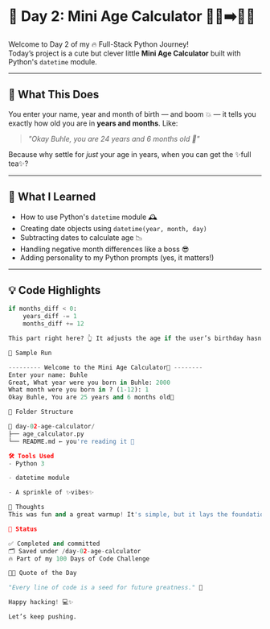 # 📆 Day 2: Mini Age Calculator 👶🏾➡️🧓🏾

Welcome to Day 2 of my 🔥 Full-Stack Python Journey!  
Today’s project is a cute but clever little **Mini Age Calculator** built with Python's `datetime` module.

---

## 🚀 What This Does

You enter your name, year and month of birth — and boom 💥 — it tells you exactly how old you are in **years and months**. Like:

> _"Okay Buhle, you are 24 years and 6 months old 🎁"_

Because why settle for *just* your age in years, when you can get the ✨full tea✨?

---

## 🧠 What I Learned

- How to use Python's `datetime` module 🕰️  
- Creating date objects using `datetime(year, month, day)`  
- Subtracting dates to calculate age 📉  
- Handling negative month differences like a boss 😎  
- Adding personality to my Python prompts (yes, it matters!)

---

## 💡 Code Highlights

```python
if months_diff < 0:
    years_diff -= 1
    months_diff += 12

This part right here? 👆 It adjusts the age if the user’s birthday hasn’t happened yet this year. Without it, your calculator would be out here LYING. 💅

🧪 Sample Run

--------- Welcome to the Mini Age Calculator🍄 --------
Enter your name: Buhle
Great, What year were you born in Buhle: 2000
What month were you born in ? (1-12): 1
Okay Buhle, You are 25 years and 6 months old🎁

📂 Folder Structure

📁 day-02-age-calculator/
├── age_calculator.py
└── README.md ← you're reading it 👀

🛠️ Tools Used
- Python 3

- datetime module

- A sprinkle of ✨vibes✨

💬 Thoughts
This was fun and a great warmup! It's simple, but it lays the foundation for date manipulation in real-world apps — from calendars to birthday reminders to age gates on websites.

📌 Status

✅ Completed and committed
🗂️ Saved under /day-02-age-calculator
🔥 Part of my 100 Days of Code Challenge

🧚🏾 Quote of the Day

"Every line of code is a seed for future greatness." 🌱

Happy hacking! 💻✨

Let’s keep pushing.